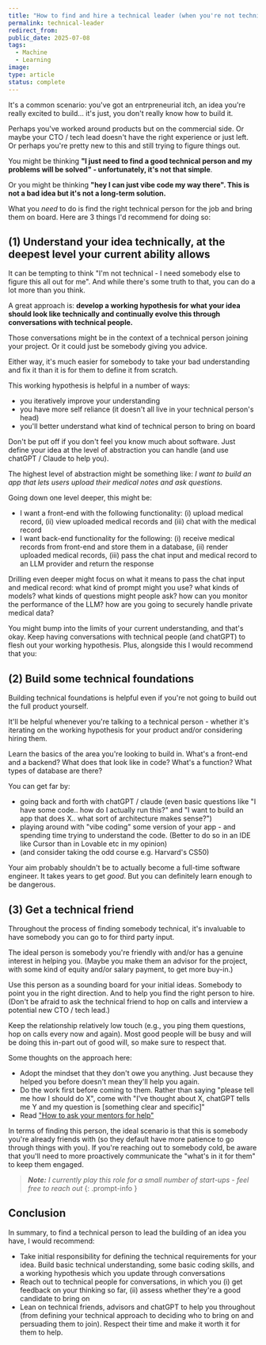 ```yaml
---
title: "How to find and hire a technical leader (when you're not technical)"
permalink: technical-leader
redirect_from: 
public_date: 2025-07-08
tags:
  - Machine
  - Learning
image: 
type: article
status: complete
---
```



It's a common scenario: you've got an entrpreneurial itch, an idea you're really excited to build... it's just, you don't really know how to build it.

Perhaps you've worked around products but on the commercial side. Or maybe your CTO / tech lead doesn't have the right experience or just left. Or perhaps you're pretty new to this and still trying to figure things out.

You might be thinking **"I just need to find a good technical person and my problems will be solved" - unfortunately, it's not that simple**.

Or you might be thinking **"hey I can just vibe code my way there". This is not a bad idea but it's not a long-term solution.**
<!-- [ref: why as a non-technical you can't just build it yourself article], if ready -->

What you *need* to do is find the right technical person for the job and bring them on board. Here are 3 things I'd recommend for doing so:



## (1) Understand your idea technically, at the deepest level your current ability allows
It can be tempting to think "I'm not technical - I need somebody else to figure this all out for me". And while there's some truth to that, you can do a lot more than you think.

A great approach is: **develop a working hypothesis for what your idea should look like technically and continually evolve this through conversations with technical people.**

Those conversations might be in the context of a technical person joining your project. Or it could just be somebody giving you advice.

Either way, it's much easier for somebody to take your bad understanding and fix it than it is for them to define it from scratch.

This working hypothesis is helpful in a number of ways:
- you iteratively improve your understanding
- you have more self reliance (it doesn't all live in your technical person's head)
- you'll better understand what kind of technical person to bring on board

Don't be put off if you don't feel you know much about software. Just define your idea at the level of abstraction you can handle (and use chatGPT / Claude to help you).

The highest level of abstraction might be something like: *I want to build an app that lets users upload their medical notes and ask questions.*

Going down one level deeper, this might be: 
- I want a front-end with the following functionality: (i) upload medical record, (ii) view uploaded medical records and (iii) chat with the medical record
- I want back-end functionality for the following: (i) receive medical records from front-end and store them in a database, (ii) render uploaded medical records, (iii) pass the chat input and medical record to an LLM provider and return the response

Drilling even deeper might focus on what it means to pass the chat input and medical record: what kind of prompt might you use? what kinds of models? what kinds of questions might people ask? how can you monitor the performance of the LLM? how are you going to securely handle private medical data?

You might bump into the limits of your current understanding, and that's okay. Keep having conversations with technical people (and chatGPT) to flesh out your working hypothesis. Plus, alongside this I would recommend that you:


## (2) Build some technical foundations

Building technical foundations is helpful even if you're not going to build out the full product yourself.

It'll be helpful whenever you're talking to a technical person - whether it's iterating on the working hypothesis for your product and/or considering hiring them.

Learn the basics of the area you're looking to build in. What's a front-end and a backend? What does that look like in code? What's a function? What types of database are there?

You can get far by:
- going back and forth with chatGPT / claude (even basic questions like "I have some code.. how do I actually run this?" and "I want to build an app that does X.. what sort of architecture makes sense?")
- playing around with "vibe coding" some version of your app - and spending time trying to understand the code. (Better to do so in an IDE like Cursor than in Lovable etc in my opinion)
- (and consider taking the odd course e.g. Harvard's CS50)

Your aim probably shouldn't be to actually become a full-time software engineer. It takes years to get *good*. But you can definitely learn enough to be dangerous.


## (3) Get a technical friend

Throughout the process of finding somebody technical, it's invaluable to have somebody you can go to for third party input.

The ideal person is somebody you're friendly with and/or has a genuine interest in helping you. (Maybe you make them an advisor for the project, with some kind of equity and/or salary payment, to get more buy-in.)

Use this person as a sounding board for your initial ideas. Somebody to point you in the right direction. And to help you find the right person to hire. (Don't be afraid to ask the technical friend to hop on calls and interview a potential new CTO / tech lead.)

Keep the relationship relatively low touch (e.g., you ping them questions, hop on calls every now and again). Most good people will be busy and will be doing this in-part out of good will, so make sure to respect that.

Some thoughts on the approach here:
- Adopt the mindset that they don't owe you anything. Just because they helped you before doesn't mean they'll help you again.
- Do the work first before coming to them. Rather than saying "please tell me how I should do X", come with "I've thought about X, chatGPT tells me Y and my question is [something clear and specific]"
- Read ["How to ask your mentors for help"](https://sive.rs/ment)

In terms of finding this person, the ideal scenario is that this is somebody you're already friends with (so they default have more patience to go through things with you). If you're reaching out to somebody cold, be aware that you'll need to more proactively communicate the "what's in it for them" to keep them engaged.

> _**Note:** I currently play this role for a small number of start-ups - feel free to reach out_
{: .prompt-info }


## Conclusion

In summary, to find a technical person to lead the building of an idea you have, I would recommend:
- Take initial responsibility for defining the technical requirements for your idea. Build basic technical understanding, some basic coding skills, and a working hypothesis which you update through conversations
- Reach out to technical people for conversations, in which you (i) get feedback on your thinking so far, (ii) assess whether they're a good candidate to bring on
- Lean on technical friends, advisors and chatGPT to help you throughout (from defining your technical approach to deciding who to bring on and persuading them to join). Respect their time and make it worth it for them to help.
